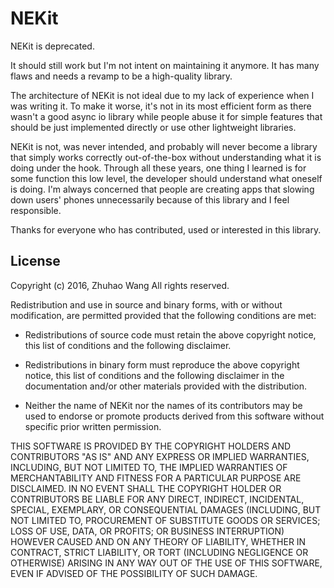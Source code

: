 # NEKit

NEKit is deprecated.

It should still work but I'm not intent on maintaining it anymore. It has many
flaws and needs a revamp to be a high-quality library.

The architecture of NEKit is not ideal due to my lack of experience when I was
writing it. To make it worse, it's not in its most efficient form as there
wasn't a good async io library while people abuse it for simple features that
should be just implemented directly or use other lightweight libraries.

NEKit is not, was never intended, and probably will never become a library that
simply works correctly out-of-the-box without understanding what it is doing
under the hook. Through all these years, one thing I learned is for some function
this low level, the developer should understand what oneself is doing. I'm
always concerned that people are creating apps that slowing down users' phones
unnecessarily because of this library and I feel responsible.

Thanks for everyone who has contributed, used or interested in this library.

## License

Copyright (c) 2016, Zhuhao Wang
All rights reserved.

Redistribution and use in source and binary forms, with or without
modification, are permitted provided that the following conditions are met:

- Redistributions of source code must retain the above copyright notice, this
  list of conditions and the following disclaimer.

- Redistributions in binary form must reproduce the above copyright notice,
  this list of conditions and the following disclaimer in the documentation
  and/or other materials provided with the distribution.

- Neither the name of NEKit nor the names of its
  contributors may be used to endorse or promote products derived from
  this software without specific prior written permission.

THIS SOFTWARE IS PROVIDED BY THE COPYRIGHT HOLDERS AND CONTRIBUTORS "AS IS" AND ANY EXPRESS OR IMPLIED WARRANTIES, INCLUDING, BUT NOT LIMITED TO, THE IMPLIED WARRANTIES OF MERCHANTABILITY AND FITNESS FOR A PARTICULAR PURPOSE ARE DISCLAIMED. IN NO EVENT SHALL THE COPYRIGHT HOLDER OR CONTRIBUTORS BE LIABLE FOR ANY DIRECT, INDIRECT, INCIDENTAL, SPECIAL, EXEMPLARY, OR CONSEQUENTIAL DAMAGES (INCLUDING, BUT NOT LIMITED TO, PROCUREMENT OF SUBSTITUTE GOODS OR SERVICES; LOSS OF USE, DATA, OR PROFITS; OR BUSINESS INTERRUPTION) HOWEVER CAUSED AND ON ANY THEORY OF LIABILITY, WHETHER IN CONTRACT, STRICT LIABILITY, OR TORT (INCLUDING NEGLIGENCE OR OTHERWISE) ARISING IN ANY WAY OUT OF THE USE OF THIS SOFTWARE, EVEN IF ADVISED OF THE POSSIBILITY OF SUCH DAMAGE.
